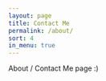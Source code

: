 ```yaml
---
layout: page
title: Contact Me
permalink: /about/
sort: 4
in_menu: true
---
```


About / Contact Me page :)
